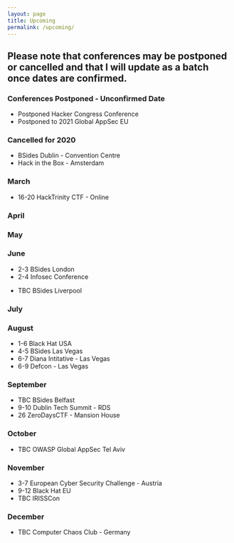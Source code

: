 ```yaml
---
layout: page
title: Upcoming
permalink: /upcoming/
---
```

## Please note that conferences may be postponed or cancelled and that I will update as a batch once dates are confirmed.

### Conferences Postponed - Unconfirmed Date
- Postponed Hacker Congress Conference
- Postponed to 2021 Global AppSec EU
### Cancelled for 2020
- BSides Dublin - Convention Centre
- Hack in the Box - Amsterdam
 
### March 
- 16-20 HackTrinity CTF - Online

### April 

### May

### June 
- 2-3 BSides London
- 2-4 Infosec Conference
<!--- - TBC Cyber Ireland Conference --->
- TBC BSides Liverpool

### July 
<!--- -  Steelcon - Sheffield --->

### August 
- 1-6 Black Hat USA
- 4-5 BSides Las Vegas
- 6-7 Diana Intitative - Las Vegas
- 6-9 Defcon - Las Vegas

### September 
- TBC BSides Belfast
- 9-10 Dublin Tech Summit - RDS 
- 26 ZeroDaysCTF - Mansion House

### October 
- TBC OWASP Global AppSec Tel Aviv 

### November
- 3-7 European Cyber Security Challenge - Austria
- 9-12 Black Hat EU
- TBC IRISSCon 

### December 
- TBC Computer Chaos Club - Germany




